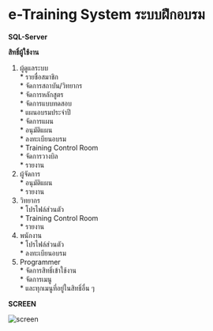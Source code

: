 # e-Training System ระบบฝึกอบรม
**SQL-Server**

**สิทธิ์ผู้ใช้งาน**  
  1. ผู้ดูแลระบบ  
    * รายชื่อสมาชิก  
    * จัดการสถาบัน/วิทยากร  
    * จัดการหลักสูตร  
    * จัดการแบบทดสอบ  
    * แผนอบรมประจำปี  
    * จัดการแผน  
    * อนุมัติแผน  
    * ลงทะเบียนอบรม  
    * Training Control Room  
    * จัดการวางบิล  
    * รายงาน
  2. ผู้จัดการ  
    * อนุมัติแผน  
    * รายงาน  
  3. วิทยากร  
    * โปรไฟล์ส่วนตัว  
    * Training Control Room  
    * รายงาน  
  4. พนักงาน  
    * โปรไฟล์ส่วนตัว  
    * ลงทะเบียนอบรม  
  5. Programmer  
    * จัดการสิทธิ์เข้าใช้งาน  
    * จัดการเมนู  
    * และทุกเมนูที่อยู่ในสิทธิ์อื่น ๆ  


**SCREEN**

![screen](https://github.com/ENOMBAN/RUAMKIT-IMPORTEXCEL/blob/main/img/screen.jpg)
